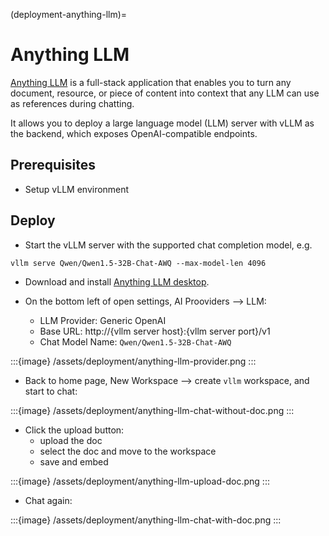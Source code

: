 (deployment-anything-llm)=

# Anything LLM

[Anything LLM](https://github.com/Mintplex-Labs/anything-llm) is a full-stack application that enables you to turn any document, resource, or piece of content into context that any LLM can use as references during chatting.

It allows you to deploy a large language model (LLM) server with vLLM as the backend, which exposes OpenAI-compatible endpoints.

## Prerequisites

- Setup vLLM environment

## Deploy

- Start the vLLM server with the supported chat completion model, e.g.

```console
vllm serve Qwen/Qwen1.5-32B-Chat-AWQ --max-model-len 4096
```

- Download and install [Anything LLM desktop](https://anythingllm.com/desktop).

- On the bottom left of open settings, AI Prooviders --> LLM:
  - LLM Provider: Generic OpenAI
  - Base URL: http://{vllm server host}:{vllm server port}/v1
  - Chat Model Name: `Qwen/Qwen1.5-32B-Chat-AWQ`

:::{image} /assets/deployment/anything-llm-provider.png
:::

- Back to home page, New Workspace --> create `vllm` workspace, and start to chat:

:::{image} /assets/deployment/anything-llm-chat-without-doc.png
:::

- Click the upload button:
  - upload the doc
  - select the doc and move to the workspace
  - save and embed

:::{image} /assets/deployment/anything-llm-upload-doc.png
:::

- Chat again:

:::{image} /assets/deployment/anything-llm-chat-with-doc.png
:::
